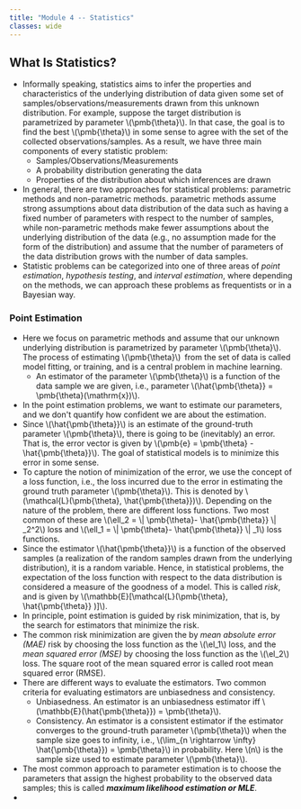 ```yaml
---
title: "Module 4 -- Statistics"
classes: wide
---
```

## What Is Statistics?
* Informally speaking, statistics aims to infer the properties and characteristics of the underlying distribution of data given some set of samples/observations/measurements drawn from this unknown distribution. For example, suppose the target distribution is parametrized by parameter \\(\pmb{\theta}\\). In that case, the goal is to find the best \\(\pmb{\theta}\\) in some sense to agree with the set of the collected observations/samples. As a result, we have three main components of every statistic problem:
  - Samples/Observations/Measurements
  - A probability distribution generating the data
  - Properties of the distribution about which inferences are drawn
* In general, there are two approaches for statistical problems: parametric methods and non-parametric methods. parametric methods assume strong assumptions about data distribution of the data such as having a fixed number of parameters with respect to the number of samples, while non-parametric methods make fewer assumptions about the underlying distribution of the data (e.g., no assumption made for the form of the distribution) and assume that the number of parameters of the data distribution grows with the number of data samples.
* Statistic problems can be categorized into one of three areas of _point estimation_, _hypothesis testing_, and _interval estimation_, where depending on the methods, we can approach these problems as frequentists or in a Bayesian way.

### Point Estimation
* Here we focus on parametric methods and assume that our unknown underlying distribution is parametrized by parameter \\(\pmb{\theta}\\). The process of estimating \\(\pmb{\theta}\\) from the set of data is called model fitting, or training, and is a central problem in machine learning.
  - An estimator of the parameter \\(\pmb{\theta}\\) is a function of the data sample we are given, i.e., parameter \\(\hat{\pmb{\theta}} = \pmb{\theta}(\mathrm{x})\\).
* In the point estimation problems, we want to estimate our parameters, and we don't quantify how confident we are about the estimation.
* Since \\(\hat{\pmb{\theta}}\\) is an estimate of the ground-truth parameter \\(\pmb{\theta}\\), there is going to be (inevitably) an error. That is, the error vector is given by \\(\pmb{e} = \pmb{\theta} - \hat{\pmb{\theta}}\\). The goal of statistical models is to minimize this error in some sense.
* To capture the notion of minimization of the error, we use the concept of a loss function, i.e., the loss incurred due to the error in estimating the ground truth parameter \\(\pmb{\theta}\\). This is denoted by \\(\mathcal{L}(\pmb{\theta}, \hat{\pmb{\theta}})\\). Depending on the nature of the problem, there are different loss functions. Two most common of these are \\(\ell_2 = \\| \pmb{\theta}- \hat{\pmb{\theta}} \\| _2^2\\) loss and \\(\ell_1 = \\| \pmb{\theta}- \hat{\pmb{\theta}} \\| _1\\) loss functions.
* Since the estimator \\(\hat{\pmb{\theta}}\\) is a function of the observed samples (a realization of the random samples drawn from the underlying distribution), it is a random variable. Hence, in statistical problems, the expectation of the loss function with respect to the data distribution is considered a measure of the goodness of a model. This is called _risk_, and is given by \\(\mathbb{E}\[\mathcal{L}(\pmb{\theta}, \hat{\pmb{\theta}} )\]\\).
* In principle, point estimation is guided by risk minimization, that is, by the search for estimators that minimize the risk.
* The common risk minimization are given the by _mean absolute error (MAE)_ risk by choosing the loss function as the \\(\el_1\\) loss, and the _mean squared error (MSE)_ by choosing the loss function as the \\(\el_2\\) loss. The square root of the mean squared error is called root mean squared error (RMSE).
* There are different ways to evaluate the estimators. Two common criteria for evaluating estimators are unbiasedness and consistency.
  - Unbiasedness. An estimator is an unbiasedness estimator iff \\(\mathbb{E}(\hat{\pmb{\theta}}) = \pmb{\theta}\\).
  - Consistency. An estimator is a consistent estimator if the estimator converges to the ground-truth parameter \\(\pmb{\theta}\\) when the sample size goes to infinity, i.e., \\(\lim_{n \rightarrow \infty} \hat{\pmb{\theta}}) = \pmb{\theta}\\) in probability. Here \\(n\\) is the sample size used to estimate parameter \\(\pmb{\theta}\\).
* The most common approach to parameter estimation is to choose the parameters that assign the highest probability to the observed data samples; this is called _**maximum likelihood estimation or MLE**_.
* 
